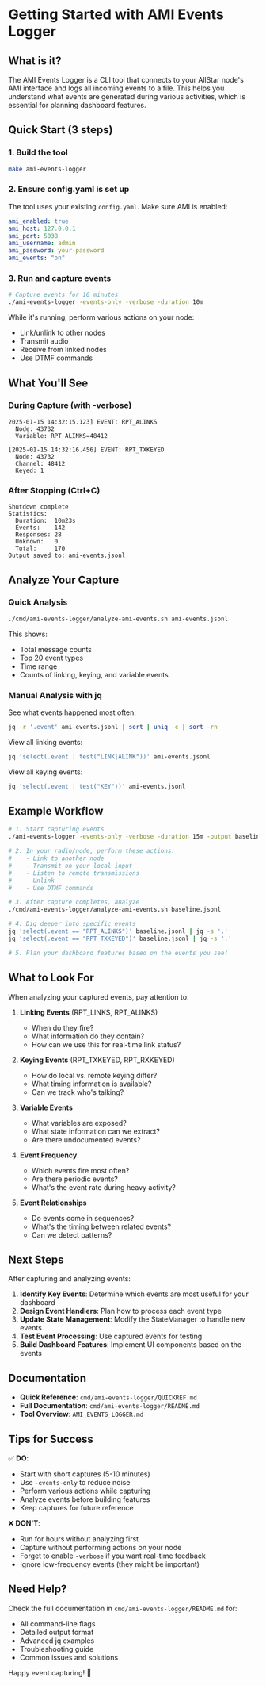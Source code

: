 # Getting Started with AMI Events Logger

## What is it?

The AMI Events Logger is a CLI tool that connects to your AllStar node's AMI interface and logs all incoming events to a file. This helps you understand what events are generated during various activities, which is essential for planning dashboard features.

## Quick Start (3 steps)

### 1. Build the tool
```bash
make ami-events-logger
```

### 2. Ensure config.yaml is set up
The tool uses your existing `config.yaml`. Make sure AMI is enabled:
```yaml
ami_enabled: true
ami_host: 127.0.0.1
ami_port: 5038
ami_username: admin
ami_password: your-password
ami_events: "on"
```

### 3. Run and capture events
```bash
# Capture events for 10 minutes
./ami-events-logger -events-only -verbose -duration 10m
```

While it's running, perform various actions on your node:
- Link/unlink to other nodes
- Transmit audio
- Receive from linked nodes
- Use DTMF commands

## What You'll See

### During Capture (with -verbose)
```
2025-01-15 14:32:15.123] EVENT: RPT_ALINKS
  Node: 43732
  Variable: RPT_ALINKS=48412

[2025-01-15 14:32:16.456] EVENT: RPT_TXKEYED
  Node: 43732
  Channel: 48412
  Keyed: 1
```

### After Stopping (Ctrl+C)
```
Shutdown complete
Statistics:
  Duration:  10m23s
  Events:    142
  Responses: 28
  Unknown:   0
  Total:     170
Output saved to: ami-events.jsonl
```

## Analyze Your Capture

### Quick Analysis
```bash
./cmd/ami-events-logger/analyze-ami-events.sh ami-events.jsonl
```

This shows:
- Total message counts
- Top 20 event types
- Time range
- Counts of linking, keying, and variable events

### Manual Analysis with jq

See what events happened most often:
```bash
jq -r '.event' ami-events.jsonl | sort | uniq -c | sort -rn
```

View all linking events:
```bash
jq 'select(.event | test("LINK|ALINK"))' ami-events.jsonl
```

View all keying events:
```bash
jq 'select(.event | test("KEY"))' ami-events.jsonl
```

## Example Workflow

```bash
# 1. Start capturing events
./ami-events-logger -events-only -verbose -duration 15m -output baseline.jsonl

# 2. In your radio/node, perform these actions:
#    - Link to another node
#    - Transmit on your local input
#    - Listen to remote transmissions
#    - Unlink
#    - Use DTMF commands

# 3. After capture completes, analyze
./cmd/ami-events-logger/analyze-ami-events.sh baseline.jsonl

# 4. Dig deeper into specific events
jq 'select(.event == "RPT_ALINKS")' baseline.jsonl | jq -s '.'
jq 'select(.event == "RPT_TXKEYED")' baseline.jsonl | jq -s '.'

# 5. Plan your dashboard features based on the events you see!
```

## What to Look For

When analyzing your captured events, pay attention to:

1. **Linking Events** (RPT_LINKS, RPT_ALINKS)
   - When do they fire?
   - What information do they contain?
   - How can we use this for real-time link status?

2. **Keying Events** (RPT_TXKEYED, RPT_RXKEYED)  
   - How do local vs. remote keying differ?
   - What timing information is available?
   - Can we track who's talking?

3. **Variable Events**
   - What variables are exposed?
   - What state information can we extract?
   - Are there undocumented events?

4. **Event Frequency**
   - Which events fire most often?
   - Are there periodic events?
   - What's the event rate during heavy activity?

5. **Event Relationships**
   - Do events come in sequences?
   - What's the timing between related events?
   - Can we detect patterns?

## Next Steps

After capturing and analyzing events:

1. **Identify Key Events**: Determine which events are most useful for your dashboard
2. **Design Event Handlers**: Plan how to process each event type
3. **Update State Management**: Modify the StateManager to handle new events
4. **Test Event Processing**: Use captured events for testing
5. **Build Dashboard Features**: Implement UI components based on the events

## Documentation

- **Quick Reference**: `cmd/ami-events-logger/QUICKREF.md`
- **Full Documentation**: `cmd/ami-events-logger/README.md`
- **Tool Overview**: `AMI_EVENTS_LOGGER.md`

## Tips for Success

✅ **DO**:
- Start with short captures (5-10 minutes)
- Use `-events-only` to reduce noise
- Perform various actions while capturing
- Analyze events before building features
- Keep captures for future reference

❌ **DON'T**:
- Run for hours without analyzing first
- Capture without performing actions on your node
- Forget to enable `-verbose` if you want real-time feedback
- Ignore low-frequency events (they might be important)

## Need Help?

Check the full documentation in `cmd/ami-events-logger/README.md` for:
- All command-line flags
- Detailed output format
- Advanced jq examples
- Troubleshooting guide
- Common issues and solutions

Happy event capturing! 🎉
